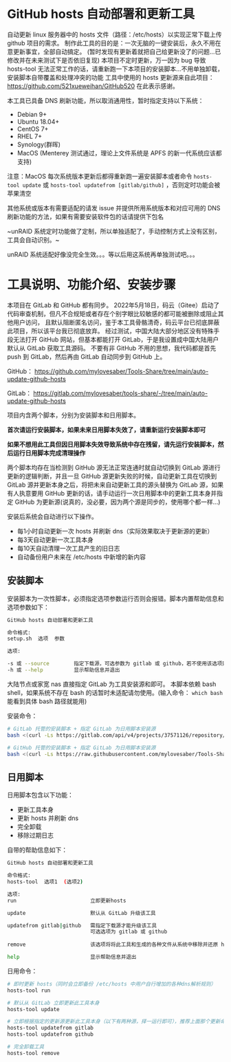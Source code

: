 # GitHub hosts 自动部署和更新工具

自动更新 linux 服务器中的 hosts 文件（路径：/etc/hosts）以实现正常下载上传 github 项目的需求。
制作此工具的目的是：一次无脑的一键安装后，永久不用在意更新事宜，全部自动搞定。
(暂时发现有更新着就把自己给更新没了的问题...已修改并在未来测试下是否依旧复现)
本项目不定时更新，万一因为 bug 导致 hosts-tool 无法正常工作的话，请重新跑一下本项目的安装脚本...不用单独卸载，安装脚本自带覆盖和处理冲突的功能
工具中使用的 hosts 更新源来自此项目：https://github.com/521xueweihan/GitHub520
在此表示感谢。


本工具已具备 DNS 刷新功能，所以取消通用性，暂时指定支持以下系统：

- Debian 9+
- Ubuntu 18.04+
- CentOS 7+
- RHEL 7+
- Synology(群晖)
- MacOS (Menterey 测试通过，理论上文件系统是 APFS 的新一代系统应该都支持)

注意：MacOS 每次系统版本更新后都得重新跑一遍安装脚本或者命令 `hosts-tool update` 或 `hosts-tool updatefrom [gitlab/github]` ，否则定时功能会被苹果清空

其他系统或版本有需要适配的请发 issue 并提供所用系统版本和对应可用的 DNS 刷新功能的方法，如果有需要安装软件包的话请提供下包名

~unRAID 系统定时功能做了定制，所以单独适配了，手动控制方式上没有区别，工具会自动识别。~

unRAID 系统适配好像没完全生效。。。等以后用这系统再单独测试吧。。。

# 工具说明、功能介绍、安装步骤

本项目在 GitLab 和 GitHub 都有同步。
2022年5月18日，码云（Gitee）启动了代码审查机制，但凡不合规矩或者存在个别字眼比较敏感的都可能被删除或阻止其他用户访问，
且默认阻断匿名访问，鉴于本工具骨骼清奇，码云平台已彻底屏蔽此项目，所以该平台我已彻底放弃。
经过测试，中国大陆大部分地区没有特殊手段无法打开 GitHub 网站，但基本都能打开 GitLab，于是我设置成中国大陆用户默认从 GitLab 获取工具源码。
不要有非 GitHub 不用的思想，我代码都是首先 push 到 GitLab，然后再由 GitLab 自动同步到 GitHub 上。

GitHub： https://github.com/mylovesaber/Tools-Share/tree/main/auto-update-github-hosts

GitLab：  https://gitlab.com/mylovesaber/tools-share/-/tree/main/auto-update-github-hosts

项目内含两个脚本，分别为安装脚本和日用脚本。

**首次请运行安装脚本，如果未来日用脚本失效了，请重新运行安装脚本即可**

**如果不想用此工具但因日用脚本失效导致系统中存在残留，请先运行安装脚本，然后运行日用脚本完成清理操作**

两个脚本均存在当检测到 GitHub 源无法正常连通时就自动切换到 GitLab 源进行更新的逻辑判断，并且一旦 GitHub 源更新失败的时候，自动更新工具在切换到 GitLab 源并更新本身之后，将把未来自动更新工具的源头替换为 GitLab 源，如果有人执意要用 GitHub 更新的话，请手动运行一次日用脚本中的更新工具本身并指定 GitHub 为更新源(说真的，没必要，因为两个源是同步的，使用哪个都一样...)

安装后系统会自动进行以下操作。

- 每1小时自动更新一次 hosts 并刷新 dns（实际效果取决于更新源的更新）
- 每3天自动更新一次工具本身
- 每10天自动清理一次工具产生的旧日志
- 自动备份用户未来在 /etc/hosts 中新增的新内容

## 安装脚本

安装脚本为一次性脚本，必须指定选项参数运行否则会报错。脚本内置帮助信息和选项参数如下：

```bash
GitHub hosts 自动部署和更新工具

命令格式: 
setup.sh  选项  参数

选项:

-s 或 --source        指定下载源，可选参数为 gitlab 或 github，若不使用该选项则默认从 GitLab 下载
-h 或 --help          显示帮助信息并退出
```

大陆节点或家宽 nas 直接指定 GitLab 为工具安装源和即可。
本脚本依赖 bash shell，如果系统不存在 bash 的话暂时未适配请勿使用。(输入命令： `which bash` 能看到具体 bash 路径就能用)

安装命令：

```bash
# GitLab 托管的安装脚本 + 指定 GitLab 为日用脚本安装源
bash <(curl -Ls https://gitlab.com/api/v4/projects/37571126/repository/files/auto%2Dupdate%2Dgithub%2Dhosts%2Fsetup%2Esh/raw?ref=main) -s gitlab

# GitHub 托管的安装脚本 + 指定 GitLab 为日用脚本安装源
bash <(curl -Ls https://raw.githubusercontent.com/mylovesaber/Tools-Share/main/auto-update-github-hosts/setup.sh) -s gitlab
```

## 日用脚本

日用脚本包含以下功能：

- 更新工具本身
- 更新 hosts 并刷新 dns
- 完全卸载
- 移除过期日志

自带的帮助信息如下：

```bash
GitHub hosts 自动部署和更新工具

命令格式: 
hosts-tool  选项1  (选项2)

选项:
run                        立即更新hosts

update                     默认从 GitLab 升级该工具

updatefrom gitlab|github   需指定下载源才能升级该工具
                           可选选项为 gitlab 或 github
                           
remove                     该选项将将此工具和生成的各种文件从系统中移除并还原 host 文件内容

help                       显示帮助信息并退出

```

日用命令：

```bash
# 即时更新 hosts（同时会立即备份 /etc/hosts 中用户自行增加的各种dns解析规则）
hosts-tool run

# 默认从 GitLab 立即更新此工具本身
hosts-tool update

# 立即根据指定的更新源更新此工具本身（以下有两种源，择一运行即可），推荐上面那个更新命令
hosts-tool updatefrom gitlab
hosts-tool updatefrom github

# 完全卸载工具
hosts-tool remove
```